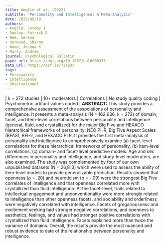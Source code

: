 ```yaml
---
title: Anglim et al. (2022)
subtitle: 'Personality and Intelligence: A Meta-Analysis'
date: 2022/05/18
authors:
- Anglim, Jeromy J
- Dunlop, Patrick D
- Wee, Serena
- Horwood, Sharon
- Wood, Joshua K
- Marty, Andrew
journal: Psychological Bulletin
paper_url: https://doi.org/10.1037/bul0000373
data_url: https://osf.io/72zp3/
tags:
- Personality
- Intelligence
- Observational
---
```


| k = 272 studies | 10+ moderators | Correlations | No study quality coding | Psychometric artifact values coded | **ABSTRACT:** This study provides a comprehensive assessment of the associations of personality and intelligence. It presents a meta-analysis (N = 162,636, k = 272) of domain, facet, and item-level correlations between personality and intelligence (general, fluid, and crystallized) for the major Big Five and HEXACO hierarchical frameworks of personality: NEO PI-R, Big Five Aspect Scales (BFAS), BFI-2, and HEXACO PI R. It provides the first meta-analysis of personality and intelligence to comprehensively examine (a) facet-level correlations for these hierarchical frameworks of personality, (b) item-level correlations, (c) domain- and facet-level predictive models. Age and sex differences in personality and intelligence, and study-level moderators, are also examined. The study was complemented by four of our own unpublished datasets (N = 26,813) which were used to assess the ability of item-level models to provide generalizable prediction. Results showed that openness (ρ = .20) and neuroticism (ρ = -.09) were the strongest Big Five correlates of intelligence and that openness correlated more with crystallized than fluid intelligence. At the facet-level, traits related to intellectual engagement and unconventionality were more strongly related to intelligence than other openness facets, and sociability and orderliness were negatively correlated with intelligence. Facets of gregariousness and excitement seeking had stronger negative correlations, and openness to aesthetics, feelings, and values had stronger positive correlations with crystallized than fluid intelligence. Facets explained more than twice the variance of domains. Overall, the results provide the most nuanced and robust evidence to date of the relationship between personality and intelligence.
